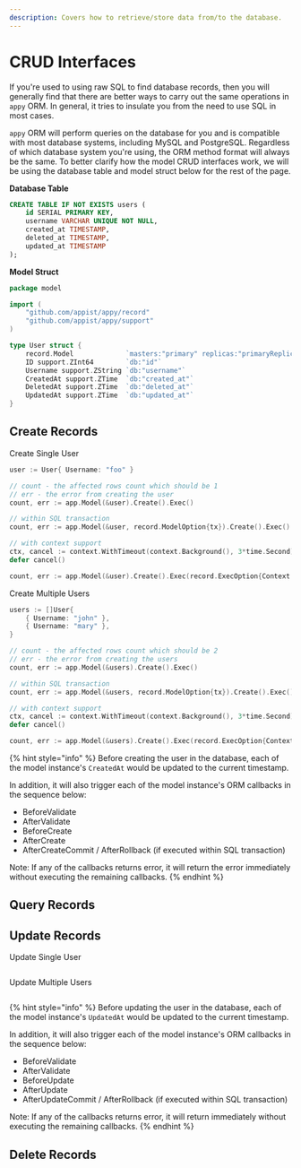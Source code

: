 ```yaml
---
description: Covers how to retrieve/store data from/to the database.
---
```


# CRUD Interfaces

If you're used to using raw SQL to find database records, then you will generally find that there are better ways to carry out the same operations in `appy` ORM. In general, it tries to insulate you from the need to use SQL in most cases.  
  
`appy` ORM will perform queries on the database for you and is compatible with most database systems, including MySQL and PostgreSQL. Regardless of which database system you're using, the ORM method format will always be the same. To better clarify how the model CRUD interfaces work, we will be using the database table and model struct below for the rest of the page.

**Database Table**

```sql
CREATE TABLE IF NOT EXISTS users (
	id SERIAL PRIMARY KEY,
	username VARCHAR UNIQUE NOT NULL,
	created_at TIMESTAMP,
	deleted_at TIMESTAMP,
	updated_at TIMESTAMP
);
```

**Model Struct**

```go
package model

import (
    "github.com/appist/appy/record"
    "github.com/appist/appy/support"
)

type User struct {
    record.Model             `masters:"primary" replicas:"primaryReplica" autoIncrement:"id" primaryKeys:"id"`
    ID support.ZInt64        `db:"id"`
    Username support.ZString `db:"username"`
    CreatedAt support.ZTime  `db:"created_at"`
    DeletedAt support.ZTime  `db:"deleted_at"`
    UpdatedAt support.ZTime  `db:"updated_at"`
}
```

## Create Records

Create Single User

```go
user := User{ Username: "foo" }

// count - the affected rows count which should be 1
// err - the error from creating the user
count, err := app.Model(&user).Create().Exec()

// within SQL transaction
count, err := app.Model(&user, record.ModelOption{tx}).Create().Exec()

// with context support
ctx, cancel := context.WithTimeout(context.Background(), 3*time.Second)
defer cancel()

count, err := app.Model(&user).Create().Exec(record.ExecOption{Context: ctx})
```

Create Multiple Users

```go
users := []User{ 
    { Username: "john" },
    { Username: "mary" },
}

// count - the affected rows count which should be 2
// err - the error from creating the users
count, err := app.Model(&users).Create().Exec()

// within SQL transaction
count, err := app.Model(&users, record.ModelOption{tx}).Create().Exec()

// with context support
ctx, cancel := context.WithTimeout(context.Background(), 3*time.Second)
defer cancel()

count, err := app.Model(&users).Create().Exec(record.ExecOption{Context: ctx})
```

{% hint style="info" %}
Before creating the user in the database, each of the model instance's `CreatedAt` would be updated to the current timestamp.

In addition, it will also trigger each of the model instance's ORM callbacks in the sequence below:

* BeforeValidate
* AfterValidate
* BeforeCreate
* AfterCreate
* AfterCreateCommit / AfterRollback \(if executed within SQL transaction\)

Note: If any of the callbacks returns error, it will return the error immediately without executing the remaining callbacks.
{% endhint %}

## Query Records



## Update Records

Update Single User

```go

```

Update Multiple Users

```go

```

{% hint style="info" %}
Before updating the user in the database, each of the model instance's `UpdatedAt` would be updated to the current timestamp.

In addition, it will also trigger each of the model instance's ORM callbacks in the sequence below:

* BeforeValidate
* AfterValidate
* BeforeUpdate
* AfterUpdate
* AfterUpdateCommit / AfterRollback \(if executed within SQL transaction\)

Note: If any of the callbacks returns error, it will return immediately without executing the remaining callbacks.
{% endhint %}

## Delete Records



